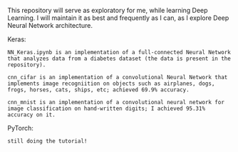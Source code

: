 This repository will serve as exploratory for me, while learning Deep Learning. I will maintain it as best and frequently as I can, as I explore Deep Neural Network architecture.

Keras:

    NN_Keras.ipynb is an implementation of a full-connected Neural Network that analyzes data from a diabetes dataset (the data is present in the repository).

    cnn_cifar is an implementation of a convolutional Neural Network that implements image recogniition on objects such as airplanes, dogs, frogs, horses, cats, ships, etc; achieved 69.9% accuracy.

    cnn_mnist is an implementation of a convolutional neural network for image classification on hand-written digits; I achieved 95.31% accuracy on it.

PyTorch:

    still doing the tutorial!

